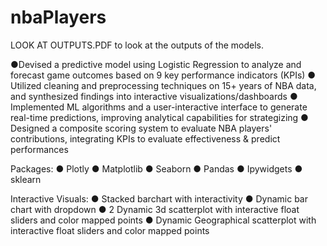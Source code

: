 # nbaPlayers

LOOK AT OUTPUTS.PDF to look at the outputs of the models.


●Devised a predictive model using Logistic Regression to analyze and forecast game outcomes based on 9 key performance indicators (KPIs)
● Utilized cleaning and preprocessing techniques on 15+ years of NBA data, and synthesized findings into interactive visualizations/dashboards
● Implemented ML algorithms and a user-interactive interface to generate real-time predictions, improving analytical capabilities for strategizing
● Designed a composite scoring system to evaluate NBA players' contributions, integrating KPIs to evaluate effectiveness & predict performances

Packages:
● Plotly
● Matplotlib 
● Seaborn
● Pandas
● Ipywidgets 
● sklearn


Interactive Visuals:
● Stacked barchart with interactivity
● Dynamic bar chart with dropdown
● 2 Dynamic 3d scatterplot with interactive float sliders and color mapped points
● Dynamic Geographical scatterplot with interactive float sliders and color mapped points
